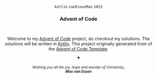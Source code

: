 <p align="center"><code>kotlin</code> <code>vanEssenMax</code> <code>2023</code></p>
<p align="center">
<h3 align="center"><p>Advent of Code</p></h3>
<br />
<p align="center">Welcome to my <a href="https://adventofcode.com">Advent of Code</a> project, do checkout my solutions. The solutions will be written in <a href="https://kotlinlang.org">Kotlin</a>. This project originally generated from of the <a href="https://github.com/kotlin-hands-on/advent-of-code-kotlin-template">Advent of Code Template</a>.</p>

<p align="center"><sub>★</sub><br/><br/><i><sub>Wishing you all the joy, hope and wonder of Christmas,</sub><br/> <sub><strong>Max van Essen</strong></sub></i></p>
